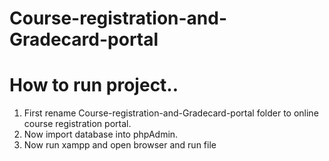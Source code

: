 # Course-registration-and-Gradecard-portal

# How to run project..
  1. First rename Course-registration-and-Gradecard-portal folder to online course registration portal.
  2. Now import database into phpAdmin.
  3. Now run xampp and open browser and run file
